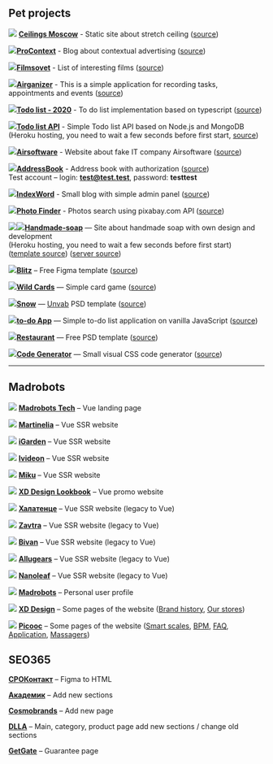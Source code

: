 ## Pet projects
[![](https://img.icons8.com/external-tal-revivo-shadow-tal-revivo/16/000000/external-nuxt-js-a-free-and-open-source-web-application-framework-logo-shadow-tal-revivo.png)](https://ceilings-moscow.web.app/) [**Ceilings Moscow**](https://ceilings-moscow.web.app/) - Static site about stretch ceiling ([source](https://github.com/kadonomaro/nuxt_stretch_ceiling))

[![](https://img.icons8.com/color/16/000000/vue-js.png)](https://pro-context.web.app/)[**ProContext**](https://pro-context.web.app/) - Blog about contextual advertising ([source](https://github.com/kadonomaro/pro-context))

[![](https://img.icons8.com/color/16/000000/vue-js.png)](https://filmsovet.web.app/)[**Filmsovet**](https://filmsovet.web.app/) - List of interesting films ([source](https://github.com/kadonomaro/filmsovet))

[![](https://img.icons8.com/color/16/000000/vue-js.png)](https://airganizer.web.app/)[**Airganizer**](https://airganizer.web.app/) - This is a simple application for recording tasks, appointments and events ([source](https://github.com/kadonomaro/airganizer))

[![](https://img.icons8.com/color/16/000000/typescript.png)](https://todo-list-2020-6c5c0.firebaseapp.com/)[**Todo list - 2020**](https://todo-list-2020-6c5c0.firebaseapp.com/) - To do list implementation based on typescript ([source](https://github.com/kadonomaro/todo-list-2020))

[![](https://img.icons8.com/color/16/000000/nodejs.png)](https://node-todo-list-api.herokuapp.com/api/items)[**Todo list API**](https://node-todo-list-api.herokuapp.com/api/items) - Simple Todo list API based on Node.js and MongoDB  
(Heroku hosting, you need to wait a few seconds before first start, [source](https://github.com/kadonomaro/node-todolist-api))  

[![](https://img.icons8.com/color/16/000000/html-5.png)](https://airsoftware.ru.com/)[**Airsoftware**](https://airsoftware.ru.com/) - Website about fake IT company Airsoftware ([source](https://github.com/kadonomaro/airsoftware))

[![](https://img.icons8.com/color/16/000000/vue-js.png)](https://address-book-2020.web.app/)[**AddressBook**](https://address-book-2020.web.app/) - Address book with authorization ([source](https://github.com/kadonomaro/address-book))  
Test account – login: **test@test.test**, password: **testtest** 

[![](https://img.icons8.com/color/16/000000/vue-js.png)](https://index-word.web.app/)[**IndexWord**](https://index-word.web.app/) - Small blog with simple admin panel ([source](https://github.com/kadonomaro/index-word))

[![](https://img.icons8.com/color/16/000000/vue-js.png)](https://kadonomaro.github.io/photo-finder/)[**Photo Finder**](https://kadonomaro.github.io/photo-finder/) - Photos search using pixabay.com API ([source](https://github.com/kadonomaro/photo-finder))

[![](https://img.icons8.com/color/16/000000/html-5.png)](https://handmade-soap.herokuapp.com/)[![](https://img.icons8.com/color/48/000000/nodejs.png)](https://github.com/kadonomaro/node-handmade-soap)[**Handmade-soap**](https://handmade-soap.herokuapp.com/) — Site about handmade soap with own design and development  
(Heroku hosting, you need to wait a few seconds before first start) ([template source](https://github.com/kadonomaro/handmade-soap)) ([server source](https://github.com/kadonomaro/node-handmade-soap))

[![](https://img.icons8.com/color/16/000000/html-5.png)](https://kadonomaro.github.io/blitz/)[**Blitz**](https://kadonomaro.github.io/blitz/) – Free Figma template ([source](https://github.com/kadonomaro/blitz))

[![](https://img.icons8.com/color/16/000000/javascript-logo-1.png)](https://kadonomaro.github.io/wild-cards/)[**Wild Cards**](https://kadonomaro.github.io/wild-cards/) — Simple card game ([source](https://github.com/kadonomaro/wild-cards))

[![](https://img.icons8.com/color/16/000000/html-5.png)](https://kadonomaro.github.io/Snow/)[**Snow**](https://kadonomaro.github.io/Snow/) — [Unvab](http://unvab.com/#home) PSD template ([source](https://github.com/kadonomaro/Snow))

[![](https://img.icons8.com/color/16/000000/javascript-logo-1.png)](https://kadonomaro.github.io/todo-app/)[**to-do App**](https://kadonomaro.github.io/todo-app/) — Simple to-do list application on vanilla JavaScript ([source](https://github.com/kadonomaro/todo-app))

[![](https://img.icons8.com/color/16/000000/html-5.png)](https://kadonomaro.github.io/Restaurant/)[**Restaurant**](https://kadonomaro.github.io/Restaurant/) — Free PSD template ([source](https://github.com/kadonomaro/Restaurant))

[![](https://img.icons8.com/color/16/000000/html-5.png)](https://kadonomaro.github.io/codegenerator/)[**Code Generator**](https://kadonomaro.github.io/codegenerator/) — Small visual CSS code generator ([source](https://github.com/kadonomaro/codegenerator))

***
## Madrobots  
[![](https://madrobots.tech/favicons/favicon-16x16.png)](https://madrobots.tech/) [**Madrobots Tech**](https://madrobots.tech/) – Vue landing page  

[![](https://martinelia.ru/favicons/favicon-16x16.png)](https://martinelia.ru/) [**Martinelia**](https://martinelia.ru/) – Vue SSR website  

[![](https://igarden.store/favicons/favicon-16x16.png)](https://igarden.store/) [**iGarden**](https://igarden.store/) – Vue SSR website  

[![](https://ivideon-v.ru/favicons/favicon-16x16.png)](https://ivideon-v.ru/) [**Ivideon**](https://ivideon-v.ru/) – Vue SSR website  

[![](https://miku-russia.ru/favicons/favicon-16x16.png)](https://miku-russia.ru/) [**Miku**](https://miku-russia.ru/) – Vue SSR website    

[![](https://lookbook.xd-design.ru/favicons/favicon-16x16.png)](https://lookbook.xd-design.ru/) [**XD Design Lookbook**](https://lookbook.xd-design.ru/) – Vue promo website  

[![](https://xn--80aapa1ao7aup.xn--p1ai/favicons/favicon-16x16.png)](https://халатенце.рф/) [**Халатенце**](https://халатенце.рф/) – Vue SSR website (legacy to Vue)  

[![](https://zavtra.co/favicons/favicon-16x16.png)](https://zavtra.co/) [**Zavtra**](https://zavtra.co/) – Vue SSR website (legacy to Vue)   

[![](https://bivan.ru/favicons/favicon-16x16.png)](https://bivan.ru/) [**Bivan**](https://bivan.ru/) – Vue SSR website (legacy to Vue)    

[![](https://allugears.ru/favicons/favicon-16x16.png)](https://allugears.ru/) [**Allugears**](https://allugears.ru/) – Vue SSR website (legacy to Vue)  

[![](https://nanoleaf.ru.com/favicons/favicon-16x16.png)](https://nanoleaf.ru.com/) [**Nanoleaf**](https://nanoleaf.ru.com/) – Vue SSR website (legacy to Vue)    

[![](https://madrobots.ru/favicon-16x16.png)](https://madrobots.ru/) [**Madrobots**](https://madrobots.ru/) – Personal user profile    

[![](https://xd-design.ru/favicons/favicon-16x16.png)](https://xd-design.ru/) [**XD Design**](https://xd-design.ru/) – Some pages of the website ([Brand history](https://xd-design.ru/about), [Our stores](https://xd-design.ru/p-o-magazine))  

[![](https://picooc.ru/favicons/favicon-16x16.png)](https://picooc.ru/) [**Picooc**](https://picooc.ru) – Some pages of the website ([Smart scales](https://picooc.ru/smart), [BPM](https://picooc.ru/bpm), [FAQ](https://picooc.ru/faq), [Application](https://picooc.ru/application), [Massagers](https://picooc.ru/massagers))  

## SEO365

[**СРОКонтакт**](http://xn--80atbkdblhoc.xn--p1ai/) – Figma to HTML  

[**Академик**](http://www.akademik.help/) – Add new sections  

[**Cosmobrands**](https://cosmobrands.online/opt) – Add new page   

[**DLLA**](https://dlla.ru/) – Main, category, product page add new sections / change old sections  

[**GetGate**](https://getgate.ru/garantiya/) – Guarantee page
